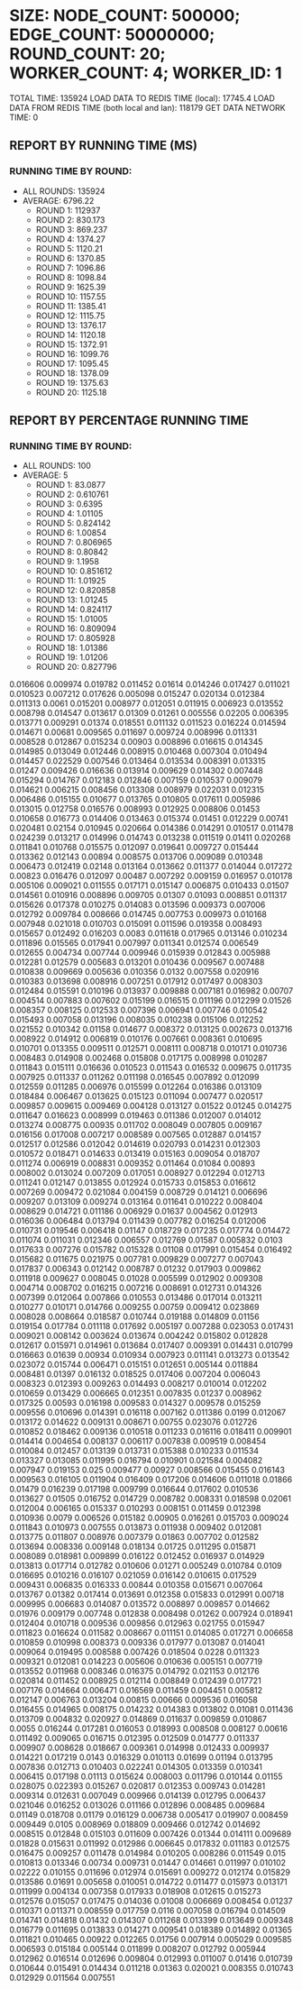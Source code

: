 
# SIZE: NODE_COUNT: 500000; EDGE_COUNT: 50000000; ROUND_COUNT: 20; WORKER_COUNT: 4; WORKER_ID: 1
 TOTAL TIME: 135924
 LOAD DATA TO REDIS TIME (local): 17745.4
 LOAD DATA FROM REDIS TIME (both local and lan): 118179
 GET DATA NETWORK TIME: 0

## REPORT BY RUNNING TIME (MS)

 ### RUNNING TIME BY ROUND:

  + ALL ROUNDS: 135924
  + AVERAGE: 6796.22
     + ROUND 1: 112937
     + ROUND 2: 830.173
     + ROUND 3: 869.237
     + ROUND 4: 1374.27
     + ROUND 5: 1120.21
     + ROUND 6: 1370.85
     + ROUND 7: 1096.86
     + ROUND 8: 1098.84
     + ROUND 9: 1625.39
     + ROUND 10: 1157.55
     + ROUND 11: 1385.41
     + ROUND 12: 1115.75
     + ROUND 13: 1376.17
     + ROUND 14: 1120.18
     + ROUND 15: 1372.91
     + ROUND 16: 1099.76
     + ROUND 17: 1095.45
     + ROUND 18: 1378.09
     + ROUND 19: 1375.63
     + ROUND 20: 1125.18

## REPORT BY PERCENTAGE RUNNING TIME

 ### RUNNING TIME BY ROUND:

  + ALL ROUNDS: 100
  + AVERAGE: 5
     + ROUND 1: 83.0877
     + ROUND 2: 0.610761
     + ROUND 3: 0.6395
     + ROUND 4: 1.01105
     + ROUND 5: 0.824142
     + ROUND 6: 1.00854
     + ROUND 7: 0.806965
     + ROUND 8: 0.80842
     + ROUND 9: 1.1958
     + ROUND 10: 0.851612
     + ROUND 11: 1.01925
     + ROUND 12: 0.820858
     + ROUND 13: 1.01245
     + ROUND 14: 0.824117
     + ROUND 15: 1.01005
     + ROUND 16: 0.809094
     + ROUND 17: 0.805928
     + ROUND 18: 1.01386
     + ROUND 19: 1.01206
     + ROUND 20: 0.827796

0.016606 0.009974 0.019782 0.011452 0.01614 0.014246 0.017427 0.011021 0.010523 0.007212 0.017626 0.005098 0.015247 0.020134 0.012384 0.011313 0.0061 0.015201 0.008977 0.012051 0.011915 0.006923 0.013552 0.008798 0.014547 0.013617 0.01309 0.01261 0.005556 0.02205 0.006395 0.013771 0.009291 0.01374 0.018551 0.011132 0.011523 0.016224 0.014594 0.014671 0.00681 0.009565 0.011697 0.009724 0.008996 0.011331 0.008528 0.012867 0.015234 0.00903 0.008896 0.016615 0.014345 0.014985 0.013049 0.012446 0.008915 0.010468 0.007304 0.010494 0.014457 0.022529 0.007546 0.013464 0.013534 0.008391 0.013315 0.01247 0.009426 0.016636 0.013914 0.009629 0.014302 0.007448 0.015294 0.014767 0.012183 0.012846 0.007159 0.010537 0.009079 0.014621 0.006215 0.008456 0.013308 0.008979 0.022031 0.012315 0.006486 0.015155 0.010677 0.013765 0.010805 0.017611 0.005986 0.013015 0.012758 0.016576 0.008993 0.012925 0.008806 0.01453 0.010658 0.016773 0.014406 0.013463 0.015374 0.01451 0.012229 0.00741 0.020481 0.02154 0.010945 0.020664 0.014386 0.014291 0.010517 0.011478 0.024239 0.013217 0.014996 0.014743 0.013238 0.011519 0.01411 0.020268 0.011841 0.010768 0.015575 0.012097 0.019641 0.009727 0.015444 0.013362 0.012143 0.00894 0.008575 0.013706 0.009089 0.010348 0.006473 0.012419 0.02148 0.013164 0.013662 0.011377 0.014044 0.017272 0.00823 0.016476 0.012097 0.00487 0.007292 0.009159 0.016957 0.010178 0.005106 0.009021 0.011555 0.017171 0.015147 0.006875 0.010433 0.01507 0.014561 0.010916 0.008896 0.009705 0.01307 0.01093 0.008851 0.011317 0.015626 0.017378 0.010275 0.014083 0.013596 0.009373 0.007006 0.012792 0.009784 0.008666 0.014745 0.007753 0.009973 0.010168 0.007948 0.021018 0.010703 0.015091 0.011596 0.019358 0.008493 0.015657 0.012492 0.016203 0.0083 0.011618 0.017965 0.013146 0.010234 0.011896 0.015565 0.017941 0.007997 0.011341 0.012574 0.006549 0.012655 0.004734 0.007744 0.009946 0.015939 0.012843 0.005988 0.012281 0.012579 0.005683 0.013201 0.010436 0.009567 0.007488 0.010838 0.009669 0.005636 0.010356 0.0132 0.007558 0.020916 0.010383 0.013698 0.008916 0.007251 0.017912 0.017497 0.008303 0.012484 0.015591 0.010196 0.013937 0.009888 0.007181 0.016982 0.00707 0.004514 0.007883 0.007602 0.015199 0.016515 0.011196 0.012299 0.01526 0.008357 0.008125 0.012533 0.007396 0.006941 0.007746 0.010542 0.015493 0.007058 0.013196 0.008035 0.010238 0.015106 0.012252 0.021552 0.010342 0.01158 0.014677 0.008372 0.013125 0.002673 0.013716 0.008922 0.014912 0.006819 0.010176 0.007661 0.008361 0.010695 0.010701 0.013355 0.009511 0.012571 0.008111 0.008718 0.010171 0.010736 0.008483 0.014908 0.002468 0.015808 0.017175 0.008998 0.010287 0.011843 0.015111 0.016636 0.010523 0.011543 0.016532 0.009675 0.011735 0.007925 0.011337 0.011262 0.011198 0.016545 0.007892 0.012099 0.012559 0.011285 0.006976 0.015599 0.012264 0.016386 0.013109 0.018484 0.006467 0.013625 0.015123 0.011094 0.007477 0.020517 0.009857 0.009615 0.009469 0.004128 0.013127 0.01522 0.01245 0.014275 0.011647 0.016623 0.008999 0.019463 0.011386 0.012007 0.014012 0.013274 0.008775 0.00935 0.011702 0.008049 0.007805 0.009167 0.016156 0.017008 0.007217 0.008589 0.007565 0.012887 0.014157 0.012517 0.012586 0.012042 0.014619 0.020793 0.014231 0.012303 0.010572 0.018471 0.014633 0.013419 0.015163 0.009054 0.018707 0.011274 0.006919 0.008831 0.009352 0.011464 0.01084 0.00893 0.008002 0.013024 0.007209 0.017051 0.008927 0.012294 0.012713 0.011241 0.012147 0.013855 0.012924 0.015733 0.015853 0.016612 0.007269 0.009472 0.021084 0.004159 0.008729 0.014121 0.006696 0.009207 0.013109 0.009274 0.013164 0.011641 0.010222 0.008404 0.008629 0.014721 0.011186 0.006929 0.01637 0.004562 0.012913 0.016036 0.006484 0.013794 0.011439 0.007782 0.016254 0.012006 0.010731 0.019546 0.006418 0.01147 0.018729 0.017235 0.017774 0.014472 0.011074 0.011031 0.012346 0.006557 0.012769 0.01587 0.005832 0.0103 0.017633 0.007276 0.015782 0.015328 0.01108 0.017991 0.015454 0.016492 0.015682 0.011675 0.021975 0.007781 0.009829 0.007277 0.007043 0.017837 0.006343 0.012142 0.008787 0.01232 0.017903 0.009862 0.011918 0.009627 0.008045 0.01028 0.005599 0.012902 0.009308 0.004714 0.008702 0.016215 0.007216 0.008691 0.012731 0.014326 0.007399 0.012064 0.007866 0.010553 0.013486 0.017014 0.013211 0.010277 0.010171 0.014766 0.009255 0.00759 0.009412 0.023869 0.008028 0.008664 0.018587 0.010744 0.019188 0.014809 0.01156 0.019154 0.017784 0.011118 0.017692 0.005197 0.007288 0.023053 0.017431 0.009021 0.008142 0.003624 0.013674 0.004242 0.015802 0.012828 0.012617 0.015971 0.014961 0.013684 0.017407 0.009391 0.014431 0.010799 0.016663 0.01639 0.00934 0.010934 0.007923 0.011141 0.013273 0.013542 0.023072 0.015744 0.006471 0.015151 0.012651 0.005144 0.011884 0.008481 0.01397 0.016132 0.018525 0.017406 0.007204 0.006043 0.008323 0.012393 0.009263 0.014493 0.008217 0.010014 0.012202 0.010659 0.013429 0.006665 0.012351 0.007835 0.01237 0.008962 0.017325 0.00593 0.016198 0.009583 0.014327 0.009578 0.015259 0.009556 0.010696 0.014391 0.016118 0.007162 0.011386 0.0199 0.012067 0.013172 0.014622 0.009131 0.008671 0.00755 0.023076 0.012726 0.010852 0.018462 0.009136 0.010518 0.011233 0.016116 0.018411 0.009901 0.014414 0.004654 0.008137 0.006117 0.007838 0.009519 0.008454 0.010084 0.012457 0.013139 0.013731 0.015388 0.010233 0.011534 0.013327 0.013085 0.011995 0.016794 0.010901 0.021584 0.004082 0.007947 0.019153 0.025 0.009477 0.00927 0.008566 0.015455 0.016143 0.009563 0.016105 0.011904 0.016409 0.017206 0.014606 0.011018 0.01866 0.01479 0.016239 0.017198 0.009799 0.016644 0.017602 0.010536 0.013627 0.01505 0.016752 0.014729 0.008782 0.008331 0.018598 0.02061 0.012004 0.006165 0.015337 0.010293 0.008151 0.011459 0.012398 0.010936 0.0079 0.006526 0.015182 0.00905 0.016261 0.015703 0.009024 0.011843 0.010973 0.007555 0.013873 0.011938 0.009402 0.012081 0.013775 0.011807 0.008976 0.007379 0.01863 0.007702 0.012582 0.013694 0.008336 0.009148 0.018134 0.01725 0.011295 0.015871 0.008089 0.018981 0.009899 0.016122 0.012452 0.016937 0.014929 0.013813 0.017714 0.012782 0.010606 0.01271 0.005249 0.010784 0.0109 0.016695 0.010216 0.016107 0.021059 0.016142 0.010615 0.017529 0.009431 0.006835 0.016333 0.00844 0.010358 0.015671 0.007064 0.013767 0.01382 0.017414 0.013691 0.012358 0.015833 0.012991 0.00718 0.009995 0.006683 0.014087 0.013572 0.008897 0.009857 0.014662 0.01976 0.009179 0.007748 0.012838 0.008498 0.01262 0.007924 0.018941 0.012404 0.010718 0.009536 0.009856 0.012963 0.021755 0.015947 0.011823 0.016624 0.011582 0.008667 0.011151 0.014085 0.017271 0.006658 0.010859 0.010998 0.008373 0.009336 0.017977 0.013087 0.014041 0.009064 0.019495 0.008588 0.007426 0.018504 0.0228 0.011323 0.009321 0.012081 0.014223 0.005606 0.010636 0.005151 0.007719 0.013552 0.011968 0.008346 0.016375 0.014792 0.021153 0.012176 0.020814 0.011452 0.008925 0.012114 0.008849 0.012439 0.017721 0.007176 0.014664 0.006471 0.016569 0.011459 0.004451 0.005812 0.012147 0.006763 0.013204 0.00815 0.00666 0.009536 0.016058 0.016455 0.014965 0.008175 0.014232 0.014383 0.013802 0.01081 0.011436 0.013709 0.004832 0.020927 0.014869 0.011637 0.009859 0.010867 0.0055 0.016244 0.017281 0.016053 0.018993 0.008508 0.008127 0.00616 0.011492 0.009065 0.016715 0.012395 0.012509 0.014777 0.011337 0.009907 0.008628 0.018667 0.009361 0.014998 0.012433 0.009937 0.014221 0.017219 0.0143 0.016329 0.010113 0.01699 0.01194 0.013795 0.007836 0.012713 0.010403 0.022241 0.014305 0.013359 0.010341 0.006415 0.017198 0.01113 0.015624 0.008003 0.011796 0.010144 0.01155 0.028075 0.022393 0.015267 0.020817 0.012353 0.009743 0.014281 0.009314 0.012631 0.007049 0.009966 0.014139 0.012795 0.006437 0.021046 0.016252 0.013026 0.011166 0.012896 0.008485 0.009684 0.01149 0.018708 0.01179 0.016129 0.006738 0.005417 0.019907 0.008459 0.009449 0.0105 0.008969 0.018809 0.009466 0.012742 0.014692 0.008515 0.012848 0.015103 0.011609 0.007426 0.01344 0.014111 0.009689 0.01828 0.015631 0.011992 0.012986 0.006645 0.017832 0.011183 0.012575 0.016475 0.009257 0.011478 0.014984 0.010205 0.008286 0.011549 0.015 0.010813 0.013346 0.00734 0.009731 0.01447 0.014661 0.011997 0.010102 0.02222 0.010155 0.011696 0.012974 0.015691 0.009272 0.012174 0.015829 0.013586 0.01691 0.005658 0.010051 0.014722 0.011477 0.015973 0.013171 0.011999 0.004134 0.007358 0.017933 0.018908 0.012615 0.015273 0.012576 0.015057 0.017475 0.014036 0.01008 0.006669 0.008454 0.01237 0.010371 0.011371 0.008559 0.017759 0.0116 0.007058 0.016794 0.014509 0.014741 0.014818 0.01432 0.014307 0.011268 0.013399 0.013649 0.009348 0.016779 0.011695 0.013833 0.014271 0.009541 0.018389 0.014892 0.01365 0.011821 0.010465 0.00922 0.012265 0.01756 0.007914 0.005029 0.009585 0.006593 0.015184 0.005144 0.011899 0.008207 0.012792 0.005944 0.012962 0.016514 0.012696 0.009804 0.012993 0.011007 0.01416 0.010739 0.010644 0.015491 0.014434 0.011218 0.01363 0.020021 0.008355 0.010743 0.012929 0.011564 0.007551 